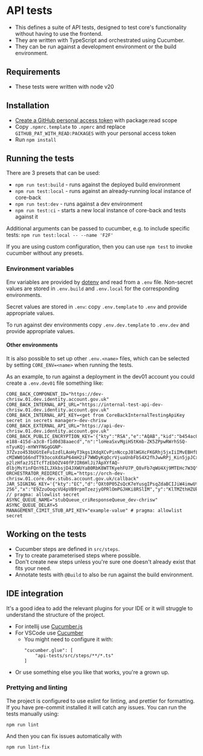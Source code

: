 # API tests

- This defines a suite of API tests, designed to test core's functionality without having to use the frontend.
- They are written with TypeScript and orchestrated using Cucumber.
- They can be run against a development environment or the build environment.

## Requirements

- These tests were written with node v20

## Installation

- [Create a GitHub personal access token][create-pat] with package:read scope
- Copy `.npmrc.template` to `.npmrc` and replace `GITHUB_PAT_WITH_READ:PACKAGES` with your personal access token
- Run `npm install`

## Running the tests

There are 3 presets that can be used:

- `npm run test:build` - runs against the deployed build environment
- `npm run test:local` - runs against an already-running local instance of core-back
- `npm run test:dev` - runs against a dev environment
- `npm run test:ci` - starts a new local instance of core-back and tests against it

Additional arguments can be passed to cucumber, e.g. to include specific tests: `npm run test:local -- --name 'F2F'`

If you are using custom configuration, then you can use `npm test` to invoke cucumber without any presets.

### Environment variables

Env variables are provided by [dotenv][dotenv] and read from a `.env` file.
Non-secret values are stored in `.env.build` and `.env.local` for the corresponding environments.

Secret values are stored in `.env`: copy `.env.template` to `.env` and provide appropriate values.

To run against dev environments copy `.env.dev.template` to `.env.dev` and provide appropriate values.

#### Other environments

It is also possible to set up other `.env.<name>` files,
which can be selected by setting `CORE_ENV=<name>` when running the tests.

As an example, to run against a deployment in the dev01 account you could create a `.env.dev01` file something like:

```
CORE_BACK_COMPONENT_ID="https://dev-chrisw.01.dev.identity.account.gov.uk"
CORE_BACK_INTERNAL_API_URL="https://internal-test-api-dev-chrisw.01.dev.identity.account.gov.uk"
CORE_BACK_INTERNAL_API_KEY=<get from CoreBackInternalTestingApiKey secret in secrets manager>-dev-chrisw
CORE_BACK_EXTERNAL_API_URL="https://api-dev-chrisw.01.dev.identity.account.gov.uk"
CORE_BACK_PUBLIC_ENCRYPTION_KEY='{"kty":"RSA","e":"AQAB","kid":"b454ac07-e188-415d-a3c8-f1d0d38aaecd","n":"loHeaSxvMgiHStKmb-ZK5ZPpwRWrhSSQ-nTyuKQj-mYWYFNGgGGNP-37Zvzo453bUGtEeFu1zdlLAoHyT3kgs1XdqXCvPinNccpJ8lWGXcFKGRhj5jxIiIMvEBHfLs\*-cMIWW0166ndTT93ocoXdXaP64mH2iF7WWDyKqOcrVjuaUnbFbS4X2fhJwwRPj_Kin5jpJCx3MJd9eIuYyJB4CltbLTpX25oCwLw9t-p2lzHfazJSITcfTzEbOZV40fPJIR6HlJi7ApXYfAQ-dlbjMsYinFQnY6ILJXkbsjD4JXWUYaB0RbK8WTTKyehFU7P_Q8vFb7qWU4Xj9MTEHc7W3Q"}'
ORCHESTRATOR_REDIRECT_URL="https://orch-dev-chrisw.01.core.dev.stubs.account.gov.uk/callback"
JAR_SIGNING_KEY='{"kty":"EC","d":"OXt0P05ZsQcK7eYusgIPsqZdaBCIJiW4imwUtnaAthU","crv":"P-256","x":"E9ZzuOoqcVU4pVB9rpmTzezjyOPRlOmPGJHKi8RSlIM","y":"KlTMZthHZUkYz5AleTQ8jff0TJiS3q2OB9L5Fw4xA04"}' // pragma: allowlist secret
ASYNC_QUEUE_NAME="stubQueue_criResponseQueue_dev-chrisw"
ASYNC_QUEUE_DELAY=5
MANAGEMENT_CIMIT_STUB_API_KEY="example-value" # pragma: allowlist secret
```

## Working on the tests

- Cucumber steps are defined in `src/steps`.
- Try to create parameterised steps where possible.
- Don't create new steps unless you're sure one doesn't already exist that fits your need.
- Annotate tests with `@Build` to also be run against the build environment.

## IDE integration

It's a good idea to add the relevant plugins for your IDE or it will struggle to understand the structure of the project.

- For intellij use [Cucumber.js][cucumberjs]
- For VSCode use [Cucumber][cucumber]
  - You might need to configure it with:
    ```
    "cucumber.glue": [
        "api-tests/src/steps/**/*.ts"
    ]
    ```
- Or use something else you like that works, you're a grown up.

### Prettying and linting

The project is configured to use eslint for linting, and prettier for formatting. If you have pre-commit installed it will catch any issues. You can run the tests manually using:

```
npm run lint
```

And then you can fix issues automatically with

```
npm run lint-fix
```

[create-pat]: https://docs.github.com/en/enterprise-server@3.9/authentication/keeping-your-account-and-data-secure/managing-your-personal-access-tokens#creating-a-personal-access-token
[dev01-config]: https://github.com/govuk-one-login/ipv-core-common-infra/blob/main/utils/config-mgmt/app/configs/core.dev01.params.yaml#L720
[dotenv]: https://github.com/motdotla/dotenv#readme
[cucumberjs]: https://plugins.jetbrains.com/plugin/7418-cucumber-js
[cucumber]: https://marketplace.visualstudio.com/items?itemName=CucumberOpen.cucumber-official

